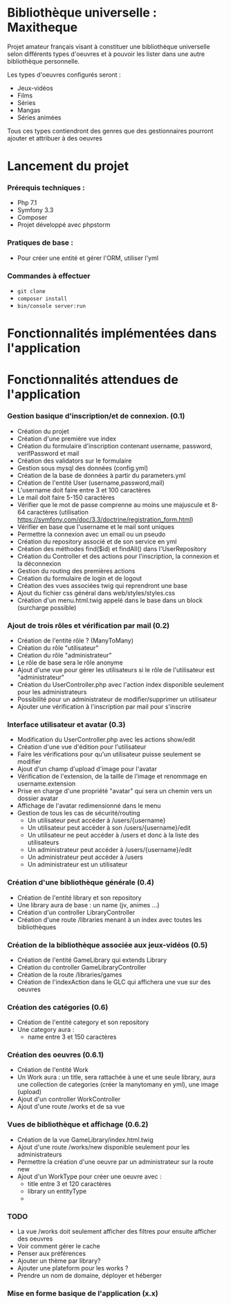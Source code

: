 Bibliothèque universelle : Maxitheque
==========

Projet amateur français visant à constituer une bibliothèque 
universelle selon différents types d'oeuvres et à pouvoir les lister dans
une autre bibliothèque personnelle.

Les types d'oeuvres configurés seront : 

- Jeux-vidéos
- Films
- Séries
- Mangas
- Séries animées

Tous ces types contiendront des genres que des gestionnaires 
pourront ajouter et attribuer à des oeuvres

# Lancement du projet

### Prérequis techniques : 

- Php 7.1
- Symfony 3.3
- Composer
- Projet développé avec phpstorm

### Pratiques de base : 

- Pour créer une entité et gérer l'ORM, utiliser l'yml

### Commandes à effectuer

- `git clone` 
- `composer install`
- `bin/console server:run`

# Fonctionnalités implémentées dans l'application

# Fonctionnalités attendues de l'application



### Gestion basique d'inscription/et de connexion. (0.1)

- Création du projet
- Création d'une première vue index
- Création du formulaire d'inscription contenant username, password, verifPassword et mail
- Création des validators sur le formulaire
- Gestion sous mysql des données (config.yml)
- Création de la base de données à partir du parameters.yml 
- Création de l'entité User (username,password,mail)
- L'username doit faire entre 3 et 100 caractères
- Le mail doit faire 5-150 caractères
- Vérifier que le mot de passe comprenne au moins une majuscule et 8-64 caractères
(utilisation https://symfony.com/doc/3.3/doctrine/registration_form.html)
- Vérifier en base que l'username et le mail sont uniques
- Permettre la connexion avec un email ou un pseudo
- Création du repository associé et de son service en yml
- Création des méthodes find($id) et findAll() dans l'UserRepository
- Création du Controller et des actions pour l'inscription, la connexion et la déconnexion
- Gestion du routing des premières actions
- Création du formulaire de login et de logout
- Création des vues associées twig qui reprendront une base
- Ajout du fichier css général dans web/styles/styles.css
- Création d'un menu.html.twig appelé dans le base dans un block (surcharge possible)




### Ajout de trois rôles et vérification par mail (0.2)

- Création de l'entité rôle ?  (ManyToMany)
- Création du rôle "utilisateur"
- Création du rôle "administrateur"
- Le rôle de base sera le rôle anonyme
- Ajout d'une vue pour gérer les utilisateurs si le rôle de l'utilisateur est "administrateur"
- Création du UserController.php avec l'action index disponible seulement pour les administrateurs
- Possibilité pour un administrateur de modifier/supprimer un utilisateur
- Ajouter une vérification à l'inscription par mail pour s'inscrire

### Interface utilisateur et avatar (0.3)

- Modification du UserController.php avec les actions show/edit
- Création d'une vue d'édition pour l'utilisateur
- Faire les vérifications pour qu'un utilisateur puisse seulement se modifier
- Ajout d'un champ d'upload d'image pour l'avatar
- Vérification de l'extension, de la taille de l'image et renommage en username.extension
- Prise en charge d'une propriété "avatar" qui sera un chemin vers un dossier avatar
- Affichage de l'avatar redimensionné dans le menu
- Gestion de tous les cas de sécurité/routing
  - Un utilisateur peut accéder à /users/{username} 
  - Un utilisateur peut accéder à son /users/{username}/edit
  - Un utilisateur ne peut accéder à /users et donc à la liste des utilisateurs
  - Un administrateur peut accéder à /users/{username}/edit
  - Un administrateur peut accéder à /users
  - Un administrateur est un utilisateur
  

  
### Création d'une bibliothèque générale (0.4)

- Création de l'entité library et son repository
- Une library aura de base : un name (jv, animes ...) 
- Création d'un controller LibraryController
- Création d'une route /libraries menant à un index avec toutes les bibliothèques 

### Création de la bibliothèque associée aux jeux-vidéos (0.5)

- Création de l'entité GameLibrary qui extends Library
- Création du controller GameLibraryController
- Création de la route /libraries/games
- Création de l'indexAction dans le GLC qui affichera une vue sur des oeuvres


### Création des catégories (0.6)

- Création de l'entité category et son repository
- Une category aura : 
  - name entre 3 et 150 caractères

### Création des oeuvres (0.6.1)

- Création de l'entité Work
- Un Work aura : un title, sera rattachée à une et une seule library, 
aura une collection de categories (créer la manytomany en yml), une image (upload)
- Ajout d'un controller WorkController
- Ajout d'une route /works et de sa vue

### Vues de bibliothèque et affichage (0.6.2)

- Création de la vue GameLibrary/index.html.twig
- Ajout d'une route /works/new disponible seulement pour les administrateurs
- Permettre la création d'une oeuvre par un administrateur sur la route new
- Ajout d'un WorkType pour créer une oeuvre avec : 
  - title entre 3 et 120 caractères
  - library un entityType
  - 




### TODO 

- La vue /works doit seulement afficher des filtres pour ensuite afficher des oeuvres
- Voir comment gérer le cache
- Penser aux préférences
- Ajouter un thème par library?
- Ajouter une plateform pour les works ? 
- Prendre un nom de domaine, déployer et héberger


  
### Mise en forme basique de l'application (x.x)

